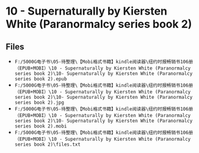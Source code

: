 # 10 - Supernaturally by Kiersten White (Paranormalcy series book 2)

## Files

- `F:/5000G电子书\05-待整理\【Mobi格式书籍】kindle阅读器\纽约时报畅销书106册（EPUB+MOBI）\10 - Supernaturally by Kiersten White (Paranormalcy series book 2)\10- Supernaturally by Kiersten White (Paranormalcy series book 2).epub`
- `F:/5000G电子书\05-待整理\【Mobi格式书籍】kindle阅读器\纽约时报畅销书106册（EPUB+MOBI）\10 - Supernaturally by Kiersten White (Paranormalcy series book 2)\10- Supernaturally by Kiersten White (Paranormalcy series book 2).jpg`
- `F:/5000G电子书\05-待整理\【Mobi格式书籍】kindle阅读器\纽约时报畅销书106册（EPUB+MOBI）\10 - Supernaturally by Kiersten White (Paranormalcy series book 2)\10- Supernaturally by Kiersten White (Paranormalcy series book 2).mobi`
- `F:/5000G电子书\05-待整理\【Mobi格式书籍】kindle阅读器\纽约时报畅销书106册（EPUB+MOBI）\10 - Supernaturally by Kiersten White (Paranormalcy series book 2)\files.txt`
